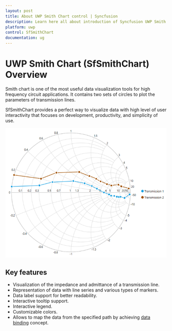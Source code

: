 ```yaml
---
layout: post
title: About UWP Smith Chart control | Syncfusion
description: Learn here all about introduction of Syncfusion UWP Smith Chart (SfSmithChart) control, its elements and more.
platform: uwp
control: SfSmithChart
documentation: ug
---
```


# UWP Smith Chart (SfSmithChart) Overview

Smith chart is one of the most useful data visualization tools for high frequency circuit applications. It contains two sets of circles to plot the parameters of transmission lines.

SfSmithChart provides a perfect way to visualize data with high level of user interactivity that focuses on development, productivity, and simplicity of use. 

![SfSmithChart Overview](Overview_images/Overview_img1.png)
    


## Key features

* Visualization of the impedance and admittance of a transmission line.
* Representation of data with line series and various types of markers.
* Data label support for better readability.
* Interactive tooltip support.
* Interactive legend.
* Customizable colors.
* Allows to map the data from the specified path by achieving [data binding]() concept. 


